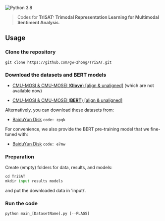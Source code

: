 ![Python 3.8](https://img.shields.io/badge/python-3.8-green)

>Codes for **TriSAT: Trimodal Representation Learning for Multimodal Sentiment Analysis**.

## Usage
### Clone the repository
    git clone https://github.com/gw-zhong/TriSAT.git
### Download the datasets and BERT models
+ [CMU-MOSI & CMU-MOSEI (**Glove**) [align & unaligned]](http://immortal.multicomp.cs.cmu.edu/raw_datasets/processed_data/) (which are not available now)

+ [CMU-MOSI & CMU-MOSEI (**BERT**) [align & unaligned]](https://github.com/thuiar/MMSA)

Alternatively, you can download these datasets from:
- [BaiduYun Disk](https://pan.baidu.com/s/16UcDXgwmq9kxHf6ziJcChw) ```code: zpqk```

For convenience, we also provide the BERT pre-training model that we fine-tuned with:

- [BaiduYun Disk](https://pan.baidu.com/s/12zhRpTEx5589Bmo0OAF5cg) ```code: e7mw```

### Preparation
Create (empty) folders for data, results, and models:
 ```python
cd TriSAT
 mkdir input results models
```
and put the downloaded data in 'input/'.

### Run the code
 ```python
python main_[DatasetName].py [--FLAGS]
 ```